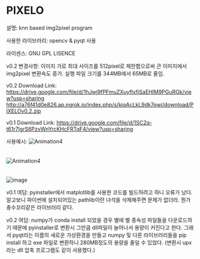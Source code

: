 # PIXELO


설명: knn based img2pixel program

사용한 라이브러리: opencv & pyqt 사용

라이센스: GNU GPL LISENCE

v0.2 변경사항: 이미지 가로 최대 사이즈를 512pixel로 제한함으로써 큰 이미지에서 img2pixel 변환속도 증가.
               실행 파일 크기를 344MB에서 65MB로 줄임.

v0.2 Download Link: </br>
https://drive.google.com/file/d/1hJwj9fPFmuZXuyfIxfjSaEHIM9PGuRGk/view?usp=sharing </br>
http://a76f41d0e826.ap.ngrok.io/index.php/s/kiqAcLkL9dk7qwi/download/PIXELOv0.2.zip

v0.1 Download Link: https://drive.google.com/file/d/1SC2q-t61r7lgrS6PzvWnYrcKHcFRTqF4/view?usp=sharing


사용예시:
![Animation4](https://user-images.githubusercontent.com/60418809/133888856-0dcbb1a0-d003-4680-b440-4b9338b66d0a.gif)
</br>
</br>
</br>
![Animation4](https://user-images.githubusercontent.com/60418809/133888864-77a1c324-0e2f-45f5-9f52-bd0ea1fe02d7.gif)
</br>
</br>
</br>
![image](https://user-images.githubusercontent.com/60418809/133888661-d4bda5e6-cc8d-4663-b5b0-e1d18836b363.png)

v0.1 여담: pyinstaller에서 matplotlib를 사용한 코드를 빌드하려고 하니 오류가 났다. 알고보니 파이썬에 설치되어있는 pathlib이란 녀석을 삭제해주면 문제가 없더라. 뭔가 충수꼬리같은 라이브러리 같다.

v0.2 여담: numpy가 conda install 되었을 경우 별에 별 종속성 파일들을 다운로드하기 때문에 pyinstaller로 변환시 그만큼 dll파일이 늘어나서 용량이 커진다고 한다. 그래서 pyqt라는 이름의 새로운 가상환경을 만들고 numpy 및 다른 라이브러리들을 pip install 하고 exe 파일로 변환하니 280MB정도의 용량을 줄일 수 있었다. (변환시  upx라는 dll 압축 프로그램도 같이 사용했다.)
